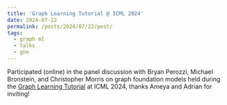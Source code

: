 ```yaml
---
title: 'Graph Learning Tutorial @ ICML 2024'
date: 2024-07-22
permalink: /posts/2024/07/22/post/
tags:
  - graph ml
  - talks
  - gnn
---
```


Participated (online) in the panel discussion with Bryan Perozzi, Michael Bronstein, and Christopher Morris on graph foundation models held during the [Graph Learning Tutorial](https://icml2024graphs.ameyavelingker.com/) at ICML 2024, thanks Ameya and Adrian for inviting!